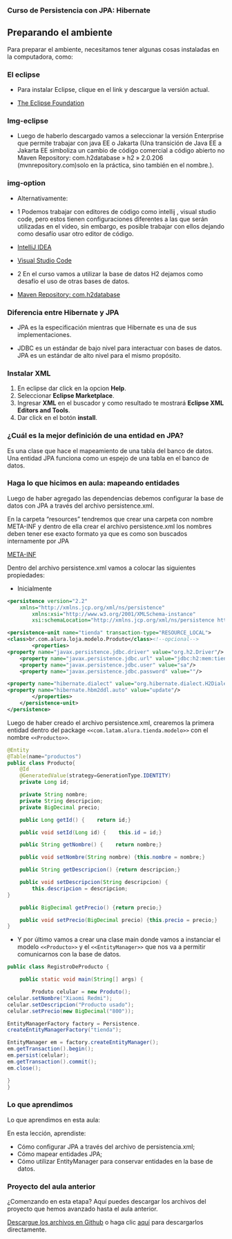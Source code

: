 ### Curso de Persistencia con JPA: Hibernate

## Preparando el ambiente

Para preparar el ambiente, necesitamos tener algunas cosas instaladas en la computadora, como:

### El eclipse
- Para instalar Eclipse, clique en el link y descargue la versión actual.

 + [The Eclipse Foundation](https://www.eclipse.org/downloads/download.php?file=/oomph/epp/2022-12/R/eclipse-inst-jre-win64.exe&mirror_id=576 "The Eclipse Foundation")

### Img-eclipse
- Luego de haberlo descargado vamos a seleccionar la versión Enterprise que permite trabajar con java EE o Jakarta (Una transición de Java EE a Jakarta EE simboliza un cambio de código comercial a código abierto no Maven Repository: com.h2database » h2 » 2.0.206 (mvnrepository.com)solo en la práctica, sino también en el nombre.). 

### img-option
- Alternativamente:

 + 1 Podemos trabajar con editores de código como intellij , visual studio code, pero estos tienen configuraciones diferentes a las que serán utilizadas en el video, sin embargo, es posible trabajar con ellos dejando como desafío usar otro editor de código.

 + [IntelliJ IDEA](https://www.jetbrains.com/idea/download/#section=windows "IntelliJ IDEA")

 + [Visual Studio Code](https://code.visualstudio.com/Download "Visual Studio Code")
- 2 En el curso vamos a utilizar la base de datos H2 dejamos como desafío el uso de otras bases de datos.

 + [Maven Repository: com.h2database](https://mvnrepository.com/artifact/com.h2database/h2/2.0.206 "Maven Repository: com.h2database")

### Diferencia entre Hibernate y JPA

- JPA es la especificación mientras que Hibernate es una de sus implementaciones.

- JDBC es un estándar de bajo nivel para interactuar con bases de datos. JPA es un estándar de alto nivel para el mismo propósito.

### Instalar XML

1. En eclipse dar click en la opcion **Help**.
2. Seleccionar **Eclipse Marketplace**.
3. Ingresar **XML** en el buscador y como resultado te mostrará **Eclipse XML Editors and Tools**.
4. Dar click en el botón **install**.

### ¿Cuál es la mejor definición de una entidad en JPA?

Es una clase que hace el mapeamiento de una tabla del banco de datos.
Una entidad JPA funciona como un espejo de una tabla en el banco de datos.

### Haga lo que hicimos en aula: mapeando entidades
Luego de haber agregado las dependencias debemos configurar la base de datos con JPA a través del archivo persistence.xml.

En la carpeta “resources” tendremos que crear una carpeta con nombre META-INF y dentro de ella crear el archivo persistence.xml los nombres deben tener ese exacto formato ya que es como son buscados internamente por JPA

[META-INF](https://caelum-online-public.s3.amazonaws.com/1954-persistencia-jpa-hibernate/img_aula2_a.JPG "META-INF")

Dentro del archivo persistence.xml vamos a colocar las siguientes propiedades:

- Inicialmente

```xml
<persistence version="2.2"
    xmlns="http://xmlns.jcp.org/xml/ns/persistence"
        xmlns:xsi="http://www.w3.org/2001/XMLSchema-instance"
        xsi:schemaLocation="http://xmlns.jcp.org/xml/ns/persistence http://xmlns.jcp.org/xml/ns/persistence/persistence_2_2.xsd">

<persistence-unit name="tienda" transaction-type="RESOURCE_LOCAL">
<class>br.com.alura.loja.modelo.Produto</class><!--opcional-->
        <properties>
<property name="javax.persistence.jdbc.driver" value="org.h2.Driver"/>
    <property name="javax.persistence.jdbc.url" value="jdbc:h2:mem:tienda"/>
    <property name="javax.persistence.jdbc.user" value="sa"/>
    <property name="javax.persistence.jdbc.password" value=""/>

<property name="hibernate.dialect" value="org.hibernate.dialect.H2Dialect"/>
<property name="hibernate.hbm2ddl.auto" value="update"/>        
        </properties>
    </persistence-unit>
</persistence>
```

Luego de haber creado el archivo persistence.xml, crearemos la primera entidad dentro del package `<<com.latam.alura.tienda.modelo>>` con el nombre `<<Producto>>`.

```java
@Entity
@Table(name="productos")
public class Producto{
    @Id
    @GeneratedValue(strategy=GenerationType.IDENTITY)
    private Long id;

    private String nombre;
    private String descripcion;
    private BigDecimal precio;

    public Long getId() {    return id;}

    public void setId(Long id) {    this.id = id;}

    public String getNombre() {    return nombre;}

    public void setNombre(String nombre) {this.nombre = nombre;}

    public String getDescripcion() {return descripcion;}

    public void setDescripcion(String descripcion) {
        this.descripcion = descripcion;
}

    public BigDecimal getPrecio() {return precio;}

    public void setPrecio(BigDecimal precio) {this.precio = precio;}
}
```
- Y por último vamos a crear una clase main donde vamos a instanciar el modelo `<<Producto>>` y el `<<EntityManager>>` que nos va a permitir comunicarnos con la base de datos.

```java
public class RegistroDeProducto {

    public static void main(String[] args) {

        Produto celular = new Produto();
celular.setNombre("Xiaomi Redmi");
celular.setDescripcion("Producto usado");
celular.setPrecio(new BigDecimal("800"));

EntityManagerFactory factory = Persistence.
createEntityManagerFactory("tienda");

EntityManager em = factory.createEntityManager();
em.getTransaction().begin();
em.persist(celular);
em.getTransaction().commit();
em.close();

}
}
```

### Lo que aprendimos

Lo que aprendimos en esta aula:

En esta lección, aprendiste:

- Cómo configurar JPA a través del archivo de persistencia.xml;
- Cómo mapear entidades JPA;
- Cómo utilizar EntityManager para conservar entidades en la base de datos.

### Proyecto del aula anterior

¿Comenzando en esta etapa? Aquí puedes descargar los archivos del proyecto que hemos avanzado hasta el aula anterior.

[Descargue los archivos en Github](https://github.com/alura-cursos/JPA-hibernate-Alura/tree/stage-2 "Descargue los archivos en Github") o haga clic [aquí](https://github.com/alura-cursos/JPA-hibernate-Alura/archive/refs/heads/stage-2.zip "aquí") para descargarlos directamente.

